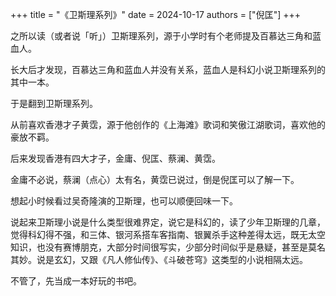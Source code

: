+++
title = "《卫斯理系列》"
date = 2024-10-17
authors = ["倪匡"]
+++

之所以读（或者说「听」）卫斯理系列，源于小学时有个老师提及百慕达三角和蓝血人。

长大后才发现，百慕达三角和蓝血人并没有关系，蓝血人是科幻小说卫斯理系列的其中一本。

于是翻到卫斯理系列。

从前喜欢香港才子黄霑，源于他创作的《上海滩》歌词和笑傲江湖歌词，喜欢他的豪放不羁。

后来发现香港有四大才子，金庸、倪匡、蔡澜、黄霑。

金庸不必说，蔡澜（点心）太有名，黄霑已说过，倒是倪匡可以了解一下。

想起小时候看过吴奇隆演的卫斯理，也可以顺便回味一下。

说起来卫斯理小说是什么类型很难界定，说它是科幻的，读了少年卫斯理的几章，觉得科幻得不强，和三体、银河系搭车客指南、银翼杀手这种差得太远，既无太空知识，也没有赛博朋克，大部分时间很写实，少部分时间似乎是悬疑，甚至是莫名其妙。说是玄幻，又跟《凡人修仙传》、《斗破苍穹》这类型的小说相隔太远。

不管了，先当成一本好玩的书吧。
